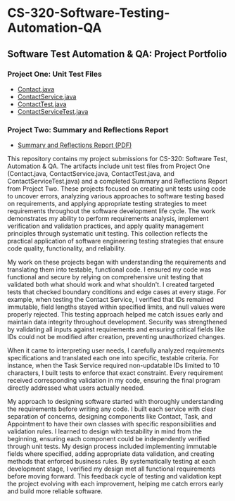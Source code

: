 # CS-320-Software-Testing-Automation-QA

## Software Test Automation & QA: Project Portfolio

### Project One: Unit Test Files
- [Contact.java](./Contact.java)
- [ContactService.java](./ContactService.java)
- [ContactTest.java](./ContactTest.java)
- [ContactServiceTest.java](./ContactServiceTest.java)

### Project Two: Summary and Reflections Report
- [Summary and Reflections Report (PDF)](Summary_and_Reflections_Report.pdf)

This repository contains my project submissions for CS-320: Software Test, Automation & QA. The artifacts include unit test files from Project One (Contact.java, ContactService.java, ContactTest.java, and ContactServiceTest.java) and a completed Summary and Reflections Report from Project Two. These projects focused on creating unit tests using code to uncover errors, analyzing various approaches to software testing based on requirements, and applying appropriate testing strategies to meet requirements throughout the software development life cycle. The work demonstrates my ability to perform requirements analysis, implement verification and validation practices, and apply quality management principles through systematic unit testing. This collection reflects the practical application of software engineering testing strategies that ensure code quality, functionality, and reliability.

My work on these projects began with understanding the requirements and translating them into testable, functional code. I ensured my code was functional and secure by relying on comprehensive unit testing that validated both what should work and what shouldn't. I created targeted tests that checked boundary conditions and edge cases at every stage. For example, when testing the Contact Service, I verified that IDs remained immutable, field lengths stayed within specified limits, and null values were properly rejected. This testing approach helped me catch issues early and maintain data integrity throughout development. Security was strengthened by validating all inputs against requirements and ensuring critical fields like IDs could not be modified after creation, preventing unauthorized changes. 

When it came to interpreting user needs, I carefully analyzed requirements specifications and translated each one into specific, testable criteria. For instance, when the Task Service required non-updatable IDs limited to 10 characters, I built tests to enforce that exact constraint. Every requirement received corresponding validation in my code, ensuring the final program directly addressed what users actually needed.

My approach to designing software started with thoroughly understanding the requirements before writing any code. I built each service with clear separation of concerns, designing components like Contact, Task, and Appointment to have their own classes with specific responsibilities and validation rules. I learned to design with testability in mind from the beginning, ensuring each component could be independently verified through unit tests. My design process included implementing immutable fields where specified, adding appropriate data validation, and creating methods that enforced business rules. By systematically testing at each development stage, I verified my design met all functional requirements before moving forward. This feedback cycle of testing and validation kept the project evolving with each improvement, helping me catch errors early and build more reliable software.
